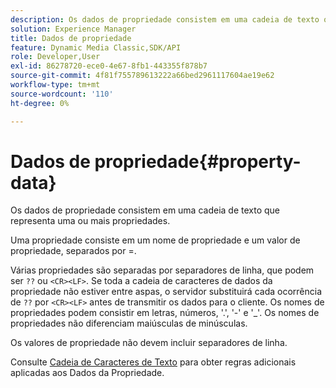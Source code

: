```yaml
---
description: Os dados de propriedade consistem em uma cadeia de texto que representa uma ou mais propriedades.
solution: Experience Manager
title: Dados de propriedade
feature: Dynamic Media Classic,SDK/API
role: Developer,User
exl-id: 86278720-ece0-4e67-8fb1-443355f878b7
source-git-commit: 4f81f755789613222a66bed2961117604ae19e62
workflow-type: tm+mt
source-wordcount: '110'
ht-degree: 0%

---
```


# Dados de propriedade{#property-data}

Os dados de propriedade consistem em uma cadeia de texto que representa uma ou mais propriedades.

Uma propriedade consiste em um nome de propriedade e um valor de propriedade, separados por =.

Várias propriedades são separadas por separadores de linha, que podem ser `??` ou `<CR><LF>`. Se toda a cadeia de caracteres de dados da propriedade não estiver entre aspas, o servidor substituirá cada ocorrência de `??` por `<CR><LF>` antes de transmitir os dados para o cliente. Os nomes de propriedades podem consistir em letras, números, &#39;.&#39;, &#39;-&#39; e &#39;_&#39;. Os nomes de propriedades não diferenciam maiúsculas de minúsculas.

Os valores de propriedade não devem incluir separadores de linha.

Consulte [Cadeia de Caracteres de Texto](../../../../../../is-api/image-catalog/image-serving-api-ref/c-image-catalog-reference/c-overview/c-common-data-types/r-text-string.md#reference-ae0a9e181b0e40c6bcdb43af7f481d63) para obter regras adicionais aplicadas aos Dados da Propriedade.
